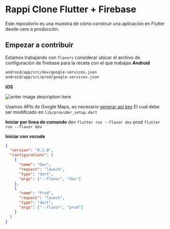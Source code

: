 
# Rappi Clone Flutter + Firebase
Este repositorio es una muestra de cómo construir una aplicación en Flutter desde cero a producción.

## Empezar a contribuir

Estamos trabajando con `flavors`  considerar ubicar el archivo de configuración de firebase para la receta con el que trabajas
**Android**
```sh
android/app/src/dev/google-services.json
android/app/src/prod/google-services.json
```

**iOS**

![enter image description here](https://miro.medium.com/max/1400/1*2QT0g0XVi72daZz3tYJdmw.gif)

Usamos APIs de Google Maps, es necesario [generar api key](https://cloud.google.com/docs/authentication/api-keys)
El cual debe ser modificado en `lib/provider_setup.dart`

**Iniciar por línea de comando**
dev
`flutter run --flavor dev`
prod
`flutter run --flavor dev`

**Iniciar con vscode**
```json
{
  "version": "0.2.0",
  "configurations": [
    {
      "name": "Dev",
      "request": "launch",
      "type": "dart",
      "args": ["--flavor", "dev"]
    },
    {
      "name": "Prod",
      "request": "launch",
      "type": "dart",
      "args": ["--flavor", "prod"]
    }
  ]
}
```
